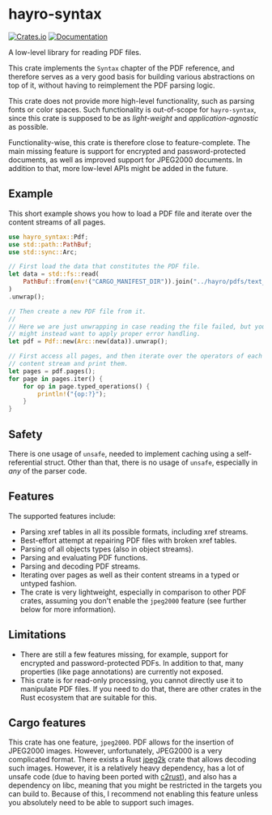 # hayro-syntax

[![Crates.io](https://img.shields.io/crates/v/hayro-syntax.svg)](https://crates.io/crates/hayro-syntax)
[![Documentation](https://docs.rs/hayro-syntax/badge.svg)](https://docs.rs/hayro-syntax)

<!-- cargo-rdme start -->

A low-level library for reading PDF files.

This crate implements the `Syntax` chapter of the PDF reference, and therefore
serves as a very good basis for building various abstractions on top of it, without having to reimplement
the PDF parsing logic.

This crate does not provide more high-level functionality, such as parsing fonts or color spaces.
Such functionality is out-of-scope for `hayro-syntax`, since this crate is supposed to be
as *light-weight* and *application-agnostic* as possible. 

Functionality-wise, this crate is therefore close to feature-complete. The main missing feature 
is support for encrypted and password-protected documents, as well as improved support for JPEG2000
documents. In addition to that, more low-level APIs might be added in the future.

## Example
This short example shows you how to load a PDF file and iterate over the content streams of all
pages.
```rust
use hayro_syntax::Pdf;
use std::path::PathBuf;
use std::sync::Arc;

// First load the data that constitutes the PDF file.
let data = std::fs::read(
    PathBuf::from(env!("CARGO_MANIFEST_DIR")).join("../hayro/pdfs/text_with_rise.pdf"),
)
.unwrap();

// Then create a new PDF file from it.
//
// Here we are just unwrapping in case reading the file failed, but you
// might instead want to apply proper error handling.
let pdf = Pdf::new(Arc::new(data)).unwrap();

// First access all pages, and then iterate over the operators of each page's
// content stream and print them.
let pages = pdf.pages();
for page in pages.iter() {
    for op in page.typed_operations() {
        println!("{op:?}");
    }
}
```

## Safety
There is one usage of `unsafe`, needed to implement caching using a self-referential struct. Other
than that, there is no usage of `unsafe`, especially in _any_ of the parser code.

## Features
The supported features include:
- Parsing xref tables in all its possible formats, including xref streams.
- Best-effort attempt at repairing PDF files with broken xref tables.
- Parsing of all objects types (also in object streams).
- Parsing and evaluating PDF functions.
- Parsing and decoding PDF streams.
- Iterating over pages as well as their content streams in a typed or untyped fashion.
- The crate is very lightweight, especially in comparison to other PDF crates, assuming you don't
  enable the `jpeg2000` feature (see further below for more information).

## Limitations
- There are still a few features missing, for example, support for encrypted and 
  password-protected PDFs. In addition to that, many properties (like page annotations) are 
  currently not exposed.
- This crate is for read-only processing, you cannot directly use it to manipulate PDF files.
  If you need to do that, there are other crates in the Rust ecosystem that are suitable for this.

## Cargo features
This crate has one feature, `jpeg2000`. PDF allows for the insertion of JPEG2000 images. However,
unfortunately, JPEG2000 is a very complicated format. There exists a Rust
[jpeg2k](https://github.com/Neopallium/jpeg2k) crate that allows decoding such images. However, it is a
relatively heavy dependency, has a lot of unsafe code (due to having been ported with 
[c2rust](https://c2rust.com/)), and also has a dependency on libc, meaning that you might be 
restricted in the targets you can build to. Because of this, I recommend not enabling this feature 
unless you absolutely need to be able to support such images.

<!-- cargo-rdme end -->
